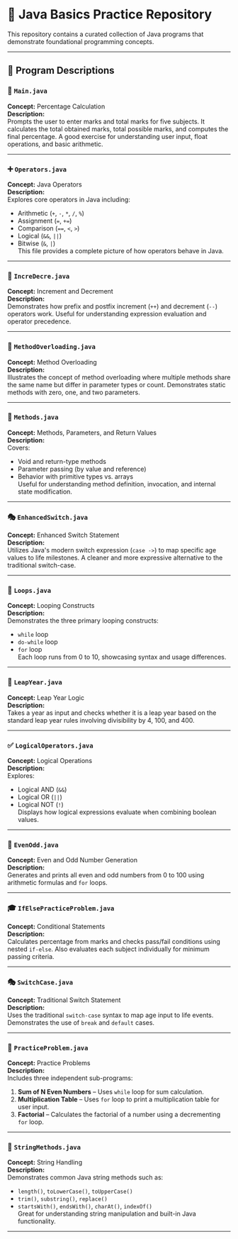# 📘 Java Basics Practice Repository

This repository contains a curated collection of Java programs that demonstrate foundational programming concepts.

---

## 📂 Program Descriptions

### 🧮 `Main.java`
**Concept:** Percentage Calculation  
**Description:**  
Prompts the user to enter marks and total marks for five subjects. It calculates the total obtained marks, total possible marks, and computes the final percentage. A good exercise for understanding user input, float operations, and basic arithmetic.

---

### ➕ `Operators.java`
**Concept:** Java Operators  
**Description:**  
Explores core operators in Java including:
- Arithmetic (`+`, `-`, `*`, `/`, `%`)
- Assignment (`=`, `+=`)
- Comparison (`==`, `<`, `>`)
- Logical (`&&`, `||`)
- Bitwise (`&`, `|`)  
This file provides a complete picture of how operators behave in Java.

---

### 🔁 `IncreDecre.java`
**Concept:** Increment and Decrement  
**Description:**  
Demonstrates how prefix and postfix increment (`++`) and decrement (`--`) operators work. Useful for understanding expression evaluation and operator precedence.

---

### 🔄 `MethodOverloading.java`
**Concept:** Method Overloading  
**Description:**  
Illustrates the concept of method overloading where multiple methods share the same name but differ in parameter types or count. Demonstrates static methods with zero, one, and two parameters.

---

### 🔧 `Methods.java`
**Concept:** Methods, Parameters, and Return Values  
**Description:**  
Covers:
- Void and return-type methods
- Parameter passing (by value and reference)
- Behavior with primitive types vs. arrays  
Useful for understanding method definition, invocation, and internal state modification.

---

### 🎭 `EnhancedSwitch.java`
**Concept:** Enhanced Switch Statement  
**Description:**  
Utilizes Java's modern switch expression (`case ->`) to map specific age values to life milestones. A cleaner and more expressive alternative to the traditional switch-case.

---

### 🔁 `Loops.java`
**Concept:** Looping Constructs  
**Description:**  
Demonstrates the three primary looping constructs:
- `while` loop
- `do-while` loop
- `for` loop  
Each loop runs from 0 to 10, showcasing syntax and usage differences.

---

### 📅 `LeapYear.java`
**Concept:** Leap Year Logic  
**Description:**  
Takes a year as input and checks whether it is a leap year based on the standard leap year rules involving divisibility by 4, 100, and 400.

---

### ✅ `LogicalOperators.java`
**Concept:** Logical Operations  
**Description:**  
Explores:
- Logical AND (`&&`)
- Logical OR (`||`)
- Logical NOT (`!`)  
Displays how logical expressions evaluate when combining boolean values.

---

### 🔢 `EvenOdd.java`
**Concept:** Even and Odd Number Generation  
**Description:**  
Generates and prints all even and odd numbers from 0 to 100 using arithmetic formulas and `for` loops.

---

### 🎓 `IfElsePracticeProblem.java`
**Concept:** Conditional Statements  
**Description:**  
Calculates percentage from marks and checks pass/fail conditions using nested `if-else`. Also evaluates each subject individually for minimum passing criteria.

---

### 🎭 `SwitchCase.java`
**Concept:** Traditional Switch Statement  
**Description:**  
Uses the traditional `switch-case` syntax to map age input to life events. Demonstrates the use of `break` and `default` cases.

---

### 🧠 `PracticeProblem.java`
**Concept:** Practice Problems  
**Description:**  
Includes three independent sub-programs:
1. **Sum of N Even Numbers** – Uses `while` loop for sum calculation.
2. **Multiplication Table** – Uses `for` loop to print a multiplication table for user input.
3. **Factorial** – Calculates the factorial of a number using a decrementing `for` loop.

---

### 🧵 `StringMethods.java`
**Concept:** String Handling  
**Description:**  
Demonstrates common Java string methods such as:
- `length()`, `toLowerCase()`, `toUpperCase()`
- `trim()`, `substring()`, `replace()`
- `startsWith()`, `endsWith()`, `charAt()`, `indexOf()`  
Great for understanding string manipulation and built-in Java functionality.

---
